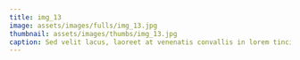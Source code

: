 ```yaml
--- 
title: img_13
image: assets/images/fulls/img_13.jpg 
thumbnail: assets/images/thumbs/img_13.jpg 
caption: Sed velit lacus, laoreet at venenatis convallis in lorem tincidunt. 
--- 
```

